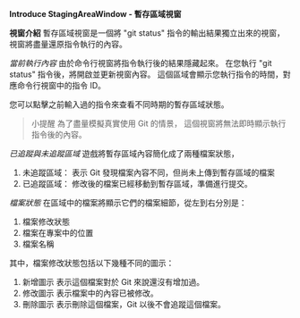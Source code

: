 **Introduce StagingAreaWindow - 暫存區域視窗**

**視窗介紹**
暫存區域視窗是一個將 "git status" 指令的輸出結果獨立出來的視窗，視窗將盡量還原指令執行的內容。

*當前執行內容*
由於命令行視窗將指令執行後的結果隱藏起來。
在您執行 "git status" 指令後，將開啟並更新視窗內容。
這個區域會顯示您執行指令的時間，對應命令行視窗中的指令 ID。

您可以點擊之前輸入過的指令來查看不同時期的暫存區域狀態。

>小提醒
為了盡量模擬真實使用 Git 的情景，
這個視窗將無法即時顯示執行指令後的內容。

*已追蹤與未追蹤區域*
遊戲將暫存區域內容簡化成了兩種檔案狀態，
1. 未追蹤區域：
表示 Git 發現檔案內容不同，但尚未上傳到暫存區域的檔案
2. 已追蹤區域：
修改後的檔案已經移動到暫存區域，準備進行提交。

*檔案狀態*
在區域中的檔案將顯示它們的檔案細節，從左到右分別是：
1. 檔案修改狀態
2. 檔案在專案中的位置
3. 檔案名稱

其中，檔案修改狀態包括以下幾種不同的圖示：
1. 新增圖示
表示這個檔案對於 Git 來說還沒有增加過。
2. 修改圖示
表示檔案中的內容已被修改。
3. 刪除圖示
表示刪除這個檔案，Git 以後不會追蹤這個檔案。